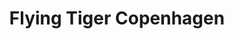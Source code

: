 ---
title: "Flying Tiger Copenhagen"
url: /nice/flying-tiger-copenhagen/
shop: magasin de variétés
---